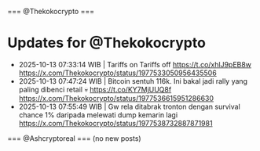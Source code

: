 === @Thekokocrypto ===

# Updates for @Thekokocrypto

- 2025-10-13 07:33:14 WIB | Tariffs on Tariffs off https://t.co/xhlJ9pEB8w
  https://x.com/Thekokocrypto/status/1977533050956435506
- 2025-10-13 07:47:24 WIB | Bitcoin sentuh 116k. Ini bakal jadi rally yang paling dibenci retail 💀 https://t.co/KY7MjUUQ8f
  https://x.com/Thekokocrypto/status/1977536615951286630
- 2025-10-13 07:55:49 WIB | Gw rela ditabrak tronton dengan survival chance 1% daripada melewati dump kemarin lagi
  https://x.com/Thekokocrypto/status/1977538732887871981

=== @Ashcryptoreal ===
(no new posts)


